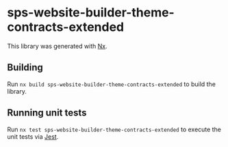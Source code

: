 # sps-website-builder-theme-contracts-extended

This library was generated with [Nx](https://nx.dev).

## Building

Run `nx build sps-website-builder-theme-contracts-extended` to build the library.

## Running unit tests

Run `nx test sps-website-builder-theme-contracts-extended` to execute the unit tests via [Jest](https://jestjs.io).
